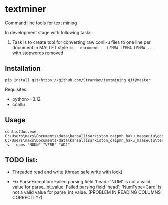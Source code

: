 # textminer

Command line tools for text mining

In development stage with following tasks:

1. Task is to create tool for converting raw conll-u files to one 
line per document in MALLET style `id	document	LEMMA LEMMA LEMMA ...`  
with stopwords removed

## Installation

```
pip install git+https://github.com/StranMax/textmining.git@master
```

Requisites:

- python>=3.12  
- conllu

## Usage

```
conllu2doc.exe C:\Users\maxs\Documents\data\kansallisarkiston_oaipmh_haku_maaseutu\conllu C:\Users\maxs\Documents\data\kansallisarkiston_oaipmh_haku_maaseutu\text_corpus_rmstopwords_lemma_ver4.txt -v --upos "NOUN" "VERB" "ADJ"
```

## TODO list:

* Threaded read and write (thread safe write with lock)

* Fix ParseException: Failed parsing field 'head': 'NUM' is not a valid value for parse_int_value. Failed parsing field 'head': 'NumType=Card' is not a valid value for parse_int_value. (PROBLEM IN READING COLUMNS CORRECTLY?)